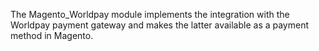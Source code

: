 The Magento_Worldpay module implements the integration with the Worldpay payment gateway and makes the latter available as a payment method in Magento.
